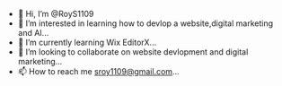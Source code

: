 - 👋 Hi, I’m @RoyS1109
- 👀 I’m interested in learning how to devlop a website,digital marketing and AI...
- 🌱 I’m currently learning Wix EditorX...
- 💞️ I’m looking to collaborate on website devlopment and digital marketing...
- 📫 How to reach me sroy1109@gmail.com...

<!---
RoyS1109/RoyS1109 is a ✨ special ✨ repository because its `README.md` (this file) appears on your GitHub profile.
You can click the Preview link to take a look at your changes.
--->
